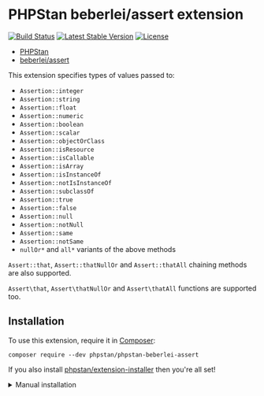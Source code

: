 # PHPStan beberlei/assert extension

[![Build Status](https://travis-ci.org/phpstan/phpstan-beberlei-assert.svg)](https://travis-ci.org/phpstan/phpstan-beberlei-assert)
[![Latest Stable Version](https://poser.pugx.org/phpstan/phpstan-beberlei-assert/v/stable)](https://packagist.org/packages/phpstan/phpstan-beberlei-assert)
[![License](https://poser.pugx.org/phpstan/phpstan-beberlei-assert/license)](https://packagist.org/packages/phpstan/phpstan-beberlei-assert)

* [PHPStan](https://github.com/phpstan/phpstan)
* [beberlei/assert](https://github.com/beberlei/assert)

This extension specifies types of values passed to:

* `Assertion::integer`
* `Assertion::string`
* `Assertion::float`
* `Assertion::numeric`
* `Assertion::boolean`
* `Assertion::scalar`
* `Assertion::objectOrClass`
* `Assertion::isResource`
* `Assertion::isCallable`
* `Assertion::isArray`
* `Assertion::isInstanceOf`
* `Assertion::notIsInstanceOf`
* `Assertion::subclassOf`
* `Assertion::true`
* `Assertion::false`
* `Assertion::null`
* `Assertion::notNull`
* `Assertion::same`
* `Assertion::notSame`
* `nullOr*` and `all*` variants of the above methods

`Assert::that`, `Assert::thatNullOr` and `Assert::thatAll` chaining methods are also supported.

`Assert\that`, `Assert\thatNullOr` and `Assert\thatAll` functions are supported too.


## Installation

To use this extension, require it in [Composer](https://getcomposer.org/):

```
composer require --dev phpstan/phpstan-beberlei-assert
```

If you also install [phpstan/extension-installer](https://github.com/phpstan/extension-installer) then you're all set!

<details>
  <summary>Manual installation</summary>

If you don't want to use `phpstan/extension-installer`, include extension.neon in your project's PHPStan config:

```
includes:
    - vendor/phpstan/phpstan-beberlei-assert/extension.neon
```
</details>
